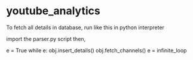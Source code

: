 # youtube_analytics

To fetch all details in database, run like this in python interpreter

import the parser.py script then,

e = True
while e:
    obj.insert_details()
    obj.fetch_channels()
    e = infinite_loop
